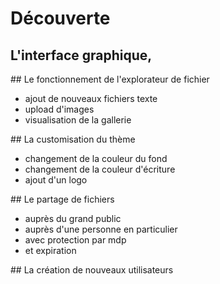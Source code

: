 # Découverte

## L'interface graphique,



## Le fonctionnement de l'explorateur de fichier

- ajout de nouveaux fichiers texte
- upload d'images
- visualisation de la gallerie

## La customisation du thème
- changement de la couleur du fond
- changement de la couleur d'écriture
- ajout d'un logo

## Le partage de fichiers

- auprès du grand public
- auprès d'une personne en particulier
- avec protection par mdp
- et expiration

## La création de nouveaux utilisateurs